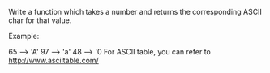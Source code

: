 Write a function which takes a number and returns the corresponding ASCII char for that value.

Example:

65 --> 'A'
97 --> 'a'
48 --> '0
For ASCII table, you can refer to http://www.asciitable.com/
